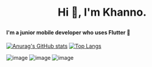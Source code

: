 # <p align="center">Hi :wave:, I'm Khanno.</align>

#### I'm a junior mobile developer who uses Flutter :iphone:

[![Anurag's GitHub stats](https://github-readme-stats.vercel.app/api?username=khanno&show_icons=true&theme=onedark)](https://github.com/anuraghazra/github-readme-stats) [![Top Langs](https://github-readme-stats.vercel.app/api/top-langs/?username=khanno&layout=compact)](https://github.com/anuraghazra/github-readme-stats)

![image](https://img.shields.io/badge/Windows-0078D6?style=for-the-badge&logo=windows&logoColor=white) ![image](https://img.shields.io/badge/Android_Studio-3DDC84?style=for-the-badge&logo=android-studio&logoColor=white) ![image](https://img.shields.io/badge/Flutter-02569B?style=for-the-badge&logo=flutter&logoColor=white)

